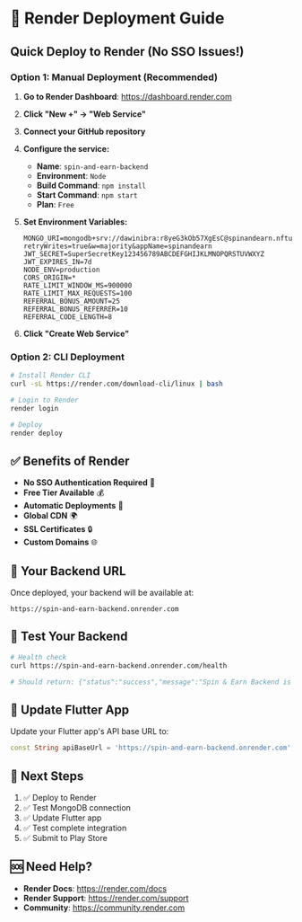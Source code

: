 # 🚀 Render Deployment Guide

## Quick Deploy to Render (No SSO Issues!)

### Option 1: Manual Deployment (Recommended)

1. **Go to Render Dashboard**: https://dashboard.render.com
2. **Click "New +" → "Web Service"**
3. **Connect your GitHub repository**
4. **Configure the service:**
   - **Name**: `spin-and-earn-backend`
   - **Environment**: `Node`
   - **Build Command**: `npm install`
   - **Start Command**: `npm start`
   - **Plan**: `Free`

5. **Set Environment Variables:**
   ```
   MONGO_URI=mongodb+srv://dawinibra:r8yeG3kOb57XgEsC@spinandearn.nftuswu.mongodb.net/?retryWrites=true&w=majority&appName=spinandearn
   JWT_SECRET=SuperSecretKey123456789ABCDEFGHIJKLMNOPQRSTUVWXYZ
   JWT_EXPIRES_IN=7d
   NODE_ENV=production
   CORS_ORIGIN=*
   RATE_LIMIT_WINDOW_MS=900000
   RATE_LIMIT_MAX_REQUESTS=100
   REFERRAL_BONUS_AMOUNT=25
   REFERRAL_BONUS_REFERRER=10
   REFERRAL_CODE_LENGTH=8
   ```

6. **Click "Create Web Service"**

### Option 2: CLI Deployment

```bash
# Install Render CLI
curl -sL https://render.com/download-cli/linux | bash

# Login to Render
render login

# Deploy
render deploy
```

## ✅ Benefits of Render

- **No SSO Authentication Required** 🎉
- **Free Tier Available** 💰
- **Automatic Deployments** 🚀
- **Global CDN** 🌍
- **SSL Certificates** 🔒
- **Custom Domains** 🌐

## 🔗 Your Backend URL

Once deployed, your backend will be available at:
```
https://spin-and-earn-backend.onrender.com
```

## 🧪 Test Your Backend

```bash
# Health check
curl https://spin-and-earn-backend.onrender.com/health

# Should return: {"status":"success","message":"Spin & Earn Backend is running"}
```

## 📱 Update Flutter App

Update your Flutter app's API base URL to:
```dart
const String apiBaseUrl = 'https://spin-and-earn-backend.onrender.com';
```

## 🎯 Next Steps

1. ✅ Deploy to Render
2. ✅ Test MongoDB connection
3. ✅ Update Flutter app
4. ✅ Test complete integration
5. ✅ Submit to Play Store

## 🆘 Need Help?

- **Render Docs**: https://render.com/docs
- **Render Support**: https://render.com/support
- **Community**: https://community.render.com
